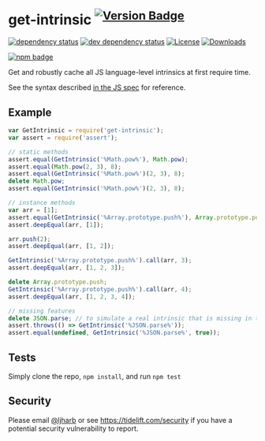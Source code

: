 # get-intrinsic <sup>[![Version Badge][npm-version-svg]][package-url]</sup>

[![dependency status][deps-svg]][deps-url]
[![dev dependency status][dev-deps-svg]][dev-deps-url]
[![License][license-image]][license-url]
[![Downloads][downloads-image]][downloads-url]

[![npm badge][npm-badge-png]][package-url]

Get and robustly cache all JS language-level intrinsics at first require time.

See the syntax described [in the JS spec](https://tc39.es/ecma262/#sec-well-known-intrinsic-objects) for reference.

## Example

```js
var GetIntrinsic = require('get-intrinsic');
var assert = require('assert');

// static methods
assert.equal(GetIntrinsic('%Math.pow%'), Math.pow);
assert.equal(Math.pow(2, 3), 8);
assert.equal(GetIntrinsic('%Math.pow%')(2, 3), 8);
delete Math.pow;
assert.equal(GetIntrinsic('%Math.pow%')(2, 3), 8);

// instance methods
var arr = [1];
assert.equal(GetIntrinsic('%Array.prototype.push%'), Array.prototype.push);
assert.deepEqual(arr, [1]);

arr.push(2);
assert.deepEqual(arr, [1, 2]);

GetIntrinsic('%Array.prototype.push%').call(arr, 3);
assert.deepEqual(arr, [1, 2, 3]);

delete Array.prototype.push;
GetIntrinsic('%Array.prototype.push%').call(arr, 4);
assert.deepEqual(arr, [1, 2, 3, 4]);

// missing features
delete JSON.parse; // to simulate a real intrinsic that is missing in the environment
assert.throws(() => GetIntrinsic('%JSON.parse%'));
assert.equal(undefined, GetIntrinsic('%JSON.parse%', true));
```

## Tests

Simply clone the repo, `npm install`, and run `npm test`

## Security

Please email [@ljharb](https://github.com/ljharb) or see https://tidelift.com/security if you have a potential security
vulnerability to report.

[package-url]: https://npmjs.org/package/get-intrinsic

[npm-version-svg]: http://versionbadg.es/ljharb/get-intrinsic.svg

[deps-svg]: https://david-dm.org/ljharb/get-intrinsic.svg

[deps-url]: https://david-dm.org/ljharb/get-intrinsic

[dev-deps-svg]: https://david-dm.org/ljharb/get-intrinsic/dev-status.svg

[dev-deps-url]: https://david-dm.org/ljharb/get-intrinsic#info=devDependencies

[npm-badge-png]: https://nodei.co/npm/get-intrinsic.png?downloads=true&stars=true

[license-image]: https://img.shields.io/npm/l/get-intrinsic.svg

[license-url]: LICENSE

[downloads-image]: https://img.shields.io/npm/dm/get-intrinsic.svg

[downloads-url]: https://npm-stat.com/charts.html?package=get-intrinsic
